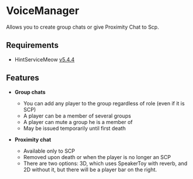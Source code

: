 # VoiceManager

Allows you to create group chats or give Proximity Chat to Scp.

## Requirements

- HintServiceMeow [v5.4.4](https://github.com/MeowServer/HintServiceMeow/releases/tag/V5.4.4)

## Features

- **Group chats**
  - You can add any player to the group regardless of role (even if it is SCP)
  - A player can be a member of several groups
  - A player can mute a group he is a member of
  - May be issued temporarily until first death

- **Proximity chat**
  - Available only to SCP
  - Removed upon death or when the player is no longer an SCP
  - There are two options: 3D, which uses SpeakerToy with reverb, and 2D without it, but there will be a player bar on the right.
